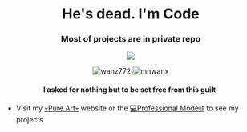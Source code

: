 <h1 align="center">He's dead. I'm Code</h1>
<h3 align="center">Most of projects are in private repo</h3>
<p align="center">
<image src="https://e0.pxfuel.com/wallpapers/913/925/desktop-wallpaper-aesthetic-skulls-artwork-dark-horror-art-evil-landscape-dark-skull-skeleton.jpg"></image></p>
<p align="center"> <img src="https://komarev.com/ghpvc/?username=wanz772&label=Profile%20views%20(Old)&color=0e75b6&style=round" alt="wanz772" />
<img src="https://komarev.com/ghpvc/?username=mnwanx&label=Profile%20views%20(New)&color=0e75b6&style=round" alt="mnwanx" />
</p>

<h4 align="center">I asked for nothing but to be set free from this guilt.</h4>

- Visit my [💀Pure Art💀](https://mnwanx.github.io) website or the [💻Professional Mode🌐](https://mnwanx.github.io/pro) to see my projects 


